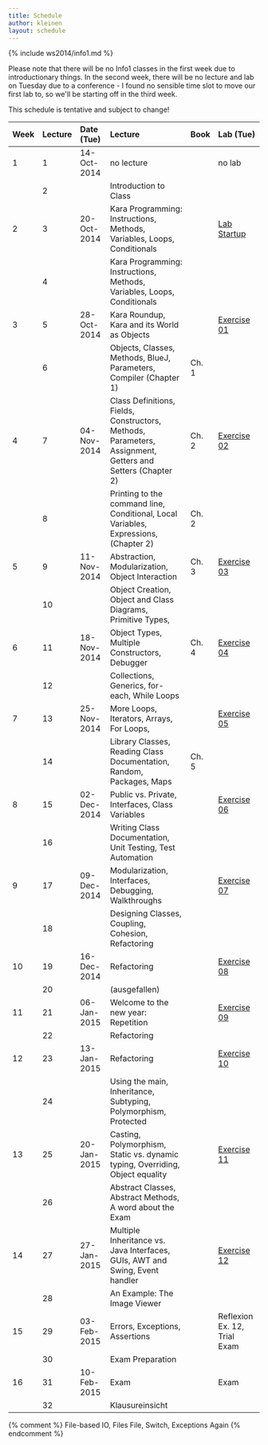 ```yaml
---
title: Schedule
author: kleinen
layout: schedule
---
```


{% include ws2014/info1.md %}

Please note that there will be no Info1 classes in the first week due to introductionary things. In the second week, there will be no lecture and lab on Tuesday due to a conference - I found no sensible time slot to move our first lab to, so we'll be starting off in the third week.

This schedule is tentative and subject to change!

| Week | Lecture | Date (Tue)  | Lecture                                                                                                   | Book  | Lab (Tue)                               |
|:-----|:--------|:------------|:----------------------------------------------------------------------------------------------------------|:------|:----------------------------------------|
| 1    | 1       | 14-Oct-2014 | no lecture                                                                                                |       | no lab                                  |
|      | 2       |             | Introduction to Class                                                                                     |       |                                         |
| 2    | 3       | 20-Oct-2014 | Kara Programming: Instructions, Methods, Variables, Loops, Conditionals                                   |       | [Lab Startup](../labs/exercise-00) |
|      | 4       |             | Kara Programming: Instructions, Methods, Variables, Loops, Conditionals                                   |       |                                         |
| 3    | 5       | 28-Oct-2014 | Kara Roundup, Kara and its World as Objects                                                               |       | [Exercise 01](../labs/exercise-01) |
|      | 6       |             | Objects, Classes, Methods, BlueJ, Parameters,  Compiler  (Chapter 1)                                      | Ch. 1 |                                         |
| 4    | 7       | 04-Nov-2014 | Class Definitions, Fields, Constructors, Methods, Parameters, Assignment, Getters and Setters (Chapter 2) | Ch. 2 | [Exercise 02](../labs/exercise-02) |
|      | 8       |             | Printing to the command line, Conditional, Local Variables, Expressions,  (Chapter 2)                     | Ch. 2 |                                         |
| 5    | 9       | 11-Nov-2014 | Abstraction, Modularization, Object Interaction                                                           | Ch. 3 | [Exercise 03](../labs/exercise-03) |
|      | 10      |             | Object Creation, Object and Class Diagrams, Primitive Types,                                              |       |                                         |
| 6    | 11      | 18-Nov-2014 | Object Types, Multiple Constructors, Debugger                                                             | Ch. 4 | [Exercise 04](../labs/exercise-04) |
|      | 12      |             | Collections, Generics, for-each, While Loops                                                              |       |                                         |
| 7    | 13      | 25-Nov-2014 | More Loops, Iterators, Arrays, For Loops,                                                                 |       | [Exercise 05](../labs/exercise-05) |
|      | 14      |             | Library Classes, Reading Class Documentation, Random, Packages, Maps                                      | Ch. 5 |                                         |
| 8    | 15      | 02-Dec-2014 | Public vs. Private, Interfaces, Class Variables                                                           |       | [Exercise 06](../labs/exercise-06) |
|      | 16      |             | Writing Class Documentation, Unit Testing, Test Automation                                                |       |                                         |
| 9    | 17      | 09-Dec-2014 | Modularization, Interfaces, Debugging, Walkthroughs                                                       |       | [Exercise 07](../labs/exercise-07) |
|      | 18      |             | Designing Classes, Coupling, Cohesion, Refactoring                                                        |       |                                         |
| 10   | 19      | 16-Dec-2014 | Refactoring                                                                                               |       | [Exercise 08](../labs/exercise-08) |
|      | 20      |             | (ausgefallen)                                                                                             |       |                                         |
| 11   | 21      | 06-Jan-2015 | Welcome to the new year: Repetition                                                                       |       | [Exercise 09](../labs/exercise-09) |
|      | 22      |             | Refactoring                                                                                               |       |                                         |
| 12   | 23      | 13-Jan-2015 | Refactoring                                                                                               |       | [Exercise 10](../labs/exercise-10) |
|      | 24      |             | Using the main, Inheritance, Subtyping, Polymorphism, Protected                                           |       |                                         |
| 13   | 25      | 20-Jan-2015 | Casting, Polymorphism, Static vs. dynamic typing, Overriding, Object equality                             |       | [Exercise 11](../labs/exercise-11) |
|      | 26      |             | Abstract Classes, Abstract Methods, A word about the Exam                                                 |       |                                         |
| 14   | 27      | 27-Jan-2015 | Multiple Inheritance vs. Java Interfaces,  GUIs, AWT and Swing, Event handler                             |       | [Exercise 12](../labs/exercise-12) |
|      | 28      |             | An Example: The Image Viewer                                                                              |       |                                         |
| 15   | 29      | 03-Feb-2015 | Errors, Exceptions, Assertions                                                                            |       | Reflexion Ex. 12, Trial Exam            |
|      | 30      |             | Exam Preparation                                                                                          |       |                                         |
| 16   | 31      | 10-Feb-2015 | Exam                                                                                                      |       | Exam                                    |
|      | 32      |             | Klausureinsicht                                                                                           |       |                                         |


{% comment %}
File-based IO, Files
File, Switch, Exceptions Again
{% endcomment %}
